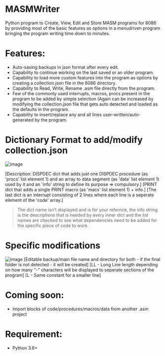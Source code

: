 # MASMWriter
Python program to Create, View, Edit and Store MASM programs for 8086 by providing most of the basic features as options in a menudriven program bringing the program writing time down to minutes.
# Features:
  - Auto-saving backups in json format after every edit.
  - Capability to continue working on the last saved or an older program.
  - Capability to load more custom features into the program as options by creating a collection.json file in the 8086 directory.
  - Capability to Read, Write, Rename .asm file directly from the program.
  - Few of the commonly used interrupts, macros, procs present in the program to be added by simple selection (Again can be increased by modifying the
    collection.json file that gets auto detected and loaded as the defaults in the program.
  - Capability to insert/replace any and all lines user-written/auto-generated by the program.

# Dictionary Format to add/modify collection.json
![image](https://github.com/SHREESHMAN/MASMWriter/assets/35427748/7d65517d-c6b7-4de7-a41b-0b82d969956c)

[Description: DISPDEC dict that adds just one DISPDEC procedure (as 'procs' list element 1) and an array to data segment (as 'data' list element 1) used by it and an 'info' string to define its purpose => compulsory.]
[PRINT dict that adds a single PRINT macro (as 'macs' list element 1) + info.] 
[The last dict is  an interrupt consisting of 2 lines where each line is a seperate element of the 'code' array.]
> The dict name isn't displayed and is for your refernce, the info string is the descriptions that is needed by every inner dict and the list names are checked to see what dependencies need to be added for the specific piece of code to work. 

# Specific modifications
![image](https://github.com/SHREESHMAN/MASMWriter/assets/35427748/53485b45-81bb-4755-af0a-d51a97767cfb)
[Editable backup/main file name and directory for both - if the final folder is not detected - it will be created]
[LL - Long Line length depending on how many "-" characters will be displayed to seperate sections of the program]
[L - Same constant for a smaller line]

# Coming soon:
  - Import blocks of code/procedures/macros/data from another .asm project

# Requirement:
  - Python 3.6+
